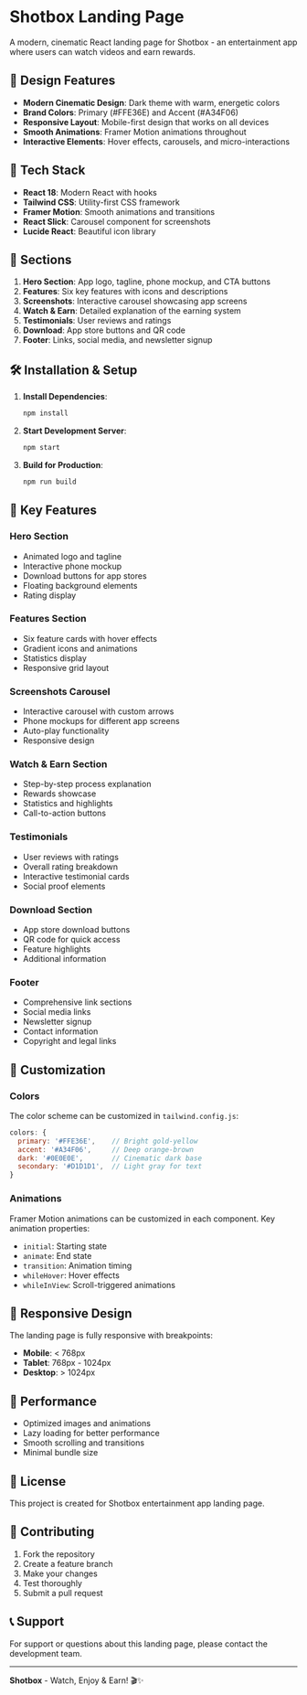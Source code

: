 # Shotbox Landing Page

A modern, cinematic React landing page for Shotbox - an entertainment app where users can watch videos and earn rewards.

## 🎨 Design Features

- **Modern Cinematic Design**: Dark theme with warm, energetic colors
- **Brand Colors**: Primary (#FFE36E) and Accent (#A34F06)
- **Responsive Layout**: Mobile-first design that works on all devices
- **Smooth Animations**: Framer Motion animations throughout
- **Interactive Elements**: Hover effects, carousels, and micro-interactions

## 🚀 Tech Stack

- **React 18**: Modern React with hooks
- **Tailwind CSS**: Utility-first CSS framework
- **Framer Motion**: Smooth animations and transitions
- **React Slick**: Carousel component for screenshots
- **Lucide React**: Beautiful icon library

## 📱 Sections

1. **Hero Section**: App logo, tagline, phone mockup, and CTA buttons
2. **Features**: Six key features with icons and descriptions
3. **Screenshots**: Interactive carousel showcasing app screens
4. **Watch & Earn**: Detailed explanation of the earning system
5. **Testimonials**: User reviews and ratings
6. **Download**: App store buttons and QR code
7. **Footer**: Links, social media, and newsletter signup

## 🛠️ Installation & Setup

1. **Install Dependencies**:
   ```bash
   npm install
   ```

2. **Start Development Server**:
   ```bash
   npm start
   ```

3. **Build for Production**:
   ```bash
   npm run build
   ```

## 🎯 Key Features

### Hero Section
- Animated logo and tagline
- Interactive phone mockup
- Download buttons for app stores
- Floating background elements
- Rating display

### Features Section
- Six feature cards with hover effects
- Gradient icons and animations
- Statistics display
- Responsive grid layout

### Screenshots Carousel
- Interactive carousel with custom arrows
- Phone mockups for different app screens
- Auto-play functionality
- Responsive design

### Watch & Earn Section
- Step-by-step process explanation
- Rewards showcase
- Statistics and highlights
- Call-to-action buttons

### Testimonials
- User reviews with ratings
- Overall rating breakdown
- Interactive testimonial cards
- Social proof elements

### Download Section
- App store download buttons
- QR code for quick access
- Feature highlights
- Additional information

### Footer
- Comprehensive link sections
- Social media links
- Newsletter signup
- Contact information
- Copyright and legal links

## 🎨 Customization

### Colors
The color scheme can be customized in `tailwind.config.js`:
```javascript
colors: {
  primary: '#FFE36E',    // Bright gold-yellow
  accent: '#A34F06',     // Deep orange-brown
  dark: '#0E0E0E',       // Cinematic dark base
  secondary: '#D1D1D1',  // Light gray for text
}
```

### Animations
Framer Motion animations can be customized in each component. Key animation properties:
- `initial`: Starting state
- `animate`: End state
- `transition`: Animation timing
- `whileHover`: Hover effects
- `whileInView`: Scroll-triggered animations

## 📱 Responsive Design

The landing page is fully responsive with breakpoints:
- **Mobile**: < 768px
- **Tablet**: 768px - 1024px
- **Desktop**: > 1024px

## 🚀 Performance

- Optimized images and animations
- Lazy loading for better performance
- Smooth scrolling and transitions
- Minimal bundle size

## 📄 License

This project is created for Shotbox entertainment app landing page.

## 🤝 Contributing

1. Fork the repository
2. Create a feature branch
3. Make your changes
4. Test thoroughly
5. Submit a pull request

## 📞 Support

For support or questions about this landing page, please contact the development team.

---

**Shotbox** - Watch, Enjoy & Earn! 🎬✨

